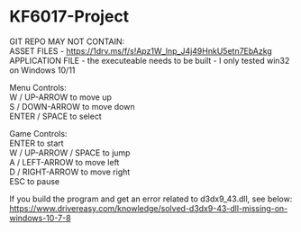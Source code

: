 # KF6017-Project

GIT REPO MAY NOT CONTAIN:  
ASSET FILES - https://1drv.ms/f/s!Apz1W_lnp_J4j49HnkU5etn7EbAzkg    
APPLICATION FILE - the executeable needs to be built - I only tested win32 on Windows 10/11    


Menu Controls:   
W / UP-ARROW to move up   
S / DOWN-ARROW to move down   
ENTER / SPACE to select   

Game Controls:   
ENTER to start    
W / UP-ARROW / SPACE to jump    
A / LEFT-ARROW to move left   
D / RIGHT-ARROW to move right   
ESC to pause        

If you build the program and get an error related to d3dx9_43.dll, see below:       
https://www.drivereasy.com/knowledge/solved-d3dx9-43-dll-missing-on-windows-10-7-8

